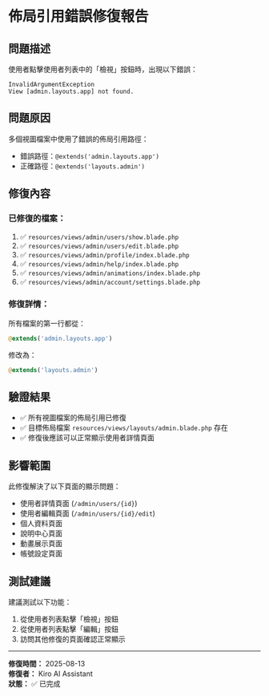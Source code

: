 # 佈局引用錯誤修復報告

## 問題描述
使用者點擊使用者列表中的「檢視」按鈕時，出現以下錯誤：
```
InvalidArgumentException
View [admin.layouts.app] not found.
```

## 問題原因
多個視圖檔案中使用了錯誤的佈局引用路徑：
- 錯誤路徑：`@extends('admin.layouts.app')`
- 正確路徑：`@extends('layouts.admin')`

## 修復內容

### 已修復的檔案：
1. ✅ `resources/views/admin/users/show.blade.php`
2. ✅ `resources/views/admin/users/edit.blade.php`
3. ✅ `resources/views/admin/profile/index.blade.php`
4. ✅ `resources/views/admin/help/index.blade.php`
5. ✅ `resources/views/admin/animations/index.blade.php`
6. ✅ `resources/views/admin/account/settings.blade.php`

### 修復詳情：
所有檔案的第一行都從：
```php
@extends('admin.layouts.app')
```
修改為：
```php
@extends('layouts.admin')
```

## 驗證結果
- ✅ 所有視圖檔案的佈局引用已修復
- ✅ 目標佈局檔案 `resources/views/layouts/admin.blade.php` 存在
- ✅ 修復後應該可以正常顯示使用者詳情頁面

## 影響範圍
此修復解決了以下頁面的顯示問題：
- 使用者詳情頁面 (`/admin/users/{id}`)
- 使用者編輯頁面 (`/admin/users/{id}/edit`)
- 個人資料頁面
- 說明中心頁面
- 動畫展示頁面
- 帳號設定頁面

## 測試建議
建議測試以下功能：
1. 從使用者列表點擊「檢視」按鈕
2. 從使用者列表點擊「編輯」按鈕
3. 訪問其他修復的頁面確認正常顯示

---
**修復時間：** 2025-08-13  
**修復者：** Kiro AI Assistant  
**狀態：** ✅ 已完成